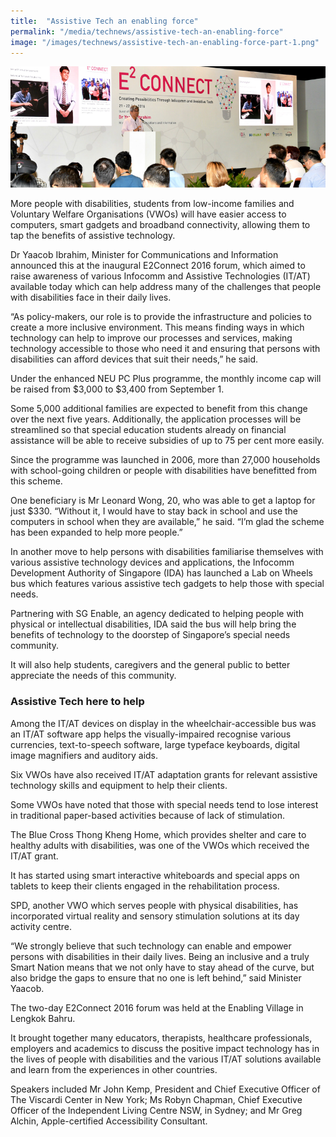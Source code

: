 ```yaml
---
title:  "Assistive Tech an enabling force"
permalink: "/media/technews/assistive-tech-an-enabling-force"
image: "/images/technews/assistive-tech-an-enabling-force-part-1.png"
---
```


![Assistive Tech an enabling force](/images/technews/assistive-tech-an-enabling-force-part-1.png)

More people with disabilities, students from low-income families and Voluntary Welfare Organisations (VWOs) will have easier access to computers, smart gadgets and broadband connectivity, allowing them to tap the benefits of assistive technology.

Dr Yaacob Ibrahim, Minister for Communications and Information announced this at the inaugural E2Connect 2016 forum, which aimed to raise awareness of various Infocomm and Assistive Technologies (IT/AT) available today which can help address many of the challenges that people with disabilities face in their daily lives.

“As policy-makers, our role is to provide the infrastructure and policies to create a more inclusive environment. This means finding ways in which technology can help to improve our processes and services, making technology accessible to those who need it and ensuring that persons with disabilities can afford devices that suit their needs,” he said.

Under the enhanced NEU PC Plus programme, the monthly income cap will be raised from $3,000 to $3,400 from September 1. 

Some 5,000 additional families are expected to benefit from this change over the next five years. Additionally, the application processes will be streamlined so that special education students already on financial assistance will be able to receive subsidies of up to 75 per cent more easily.

Since the programme was launched in 2006, more than 27,000 households with school-going children or people with disabilities have benefitted from this scheme.

One beneficiary is Mr Leonard Wong, 20, who was able to get a laptop for just $330. “Without it, I would have to stay back in school and use the computers in school when they are available,” he said. “I’m glad the scheme has been expanded to help more people.”

In another move to help persons with disabilities familiarise themselves with various assistive technology devices and applications, the Infocomm Development Authority of Singapore (IDA) has launched a Lab on Wheels bus which features various assistive tech gadgets to help those with special needs.

Partnering with SG Enable, an agency dedicated to helping people with physical or intellectual disabilities, IDA said the bus will help bring the benefits of technology to the doorstep of Singapore’s special needs community. 

It will also help students, caregivers and the general public to better appreciate the needs of this community.

### **Assistive Tech here to help**
Among the IT/AT devices on display in the wheelchair-accessible bus was an IT/AT software app helps the visually-impaired recognise various currencies, text-to-speech software, large typeface keyboards, digital image magnifiers and auditory aids.

Six VWOs have also received IT/AT adaptation grants for relevant assistive technology skills and equipment to help their clients.

Some VWOs have noted that those with special needs tend to lose interest in traditional paper-based activities because of lack of stimulation. 

The Blue Cross Thong Kheng Home, which provides shelter and care to healthy adults with disabilities, was one of the VWOs which received the IT/AT grant. 

It has started using smart interactive whiteboards and special apps on tablets to keep their clients engaged in the rehabilitation process.

SPD, another VWO which serves people with physical disabilities, has incorporated virtual reality and sensory stimulation solutions at its day activity centre. 

“We strongly believe that such technology can enable and empower persons with disabilities in their daily lives. Being an inclusive and a truly Smart Nation means that we not only have to stay ahead of the curve, but also bridge the gaps to ensure that no one is left behind,” said Minister Yaacob. 

The two-day E2Connect 2016 forum was held at the Enabling Village in Lengkok Bahru. 

It brought together many educators, therapists, healthcare professionals, employers and academics to discuss the positive impact technology has in the lives of people with disabilities and the various IT/AT solutions available and learn from the experiences in other countries.

Speakers included Mr John Kemp, President and Chief Executive Officer of The Viscardi Center in New York; Ms Robyn Chapman, Chief Executive Officer of the Independent Living Centre NSW,  in Sydney; and Mr Greg Alchin, Apple-certified Accessibility Consultant.
